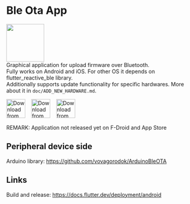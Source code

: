 # Ble Ota App
<img src="./assets/images/icon.svg" width="100">\
Graphical application for upload firmware over Bluetooth.\
Fully works on Android and iOS. For other OS it depends on flutter_reactive_ble library.\
Additionally supports update functionality for specific hardwares. More about it in `doc/ADD_NEW_HARDWARE.md`.

[<img src="https://upload.wikimedia.org/wikipedia/commons/7/78/Google_Play_Store_badge_EN.svg" 
alt="Download from Google Play" 
height="50">](https://play.google.com/store/apps/details?id=com.vovagorodok.ble_ota_app)&nbsp;&nbsp;&nbsp;
[<img src="https://upload.wikimedia.org/wikipedia/commons/a/a3/Get_it_on_F-Droid_%28material_design%29.svg" 
alt="Download from F-Droid" 
height="50">](https://f-droid.org/packages/com.vovagorodok.ble_ota_app/)&nbsp;&nbsp;&nbsp;
[<img src="https://upload.wikimedia.org/wikipedia/commons/3/3c/Download_on_the_App_Store_Badge.svg" 
alt="Download from App Store" 
height="50">](https://itunes.apple.com/us/app/ble_ota_app/id0000000000)

REMARK: Application not released yet on F-Droid and App Store

## Peripheral device side
Arduino library: https://github.com/vovagorodok/ArduinoBleOTA

## Links
Build and release: https://docs.flutter.dev/deployment/android
